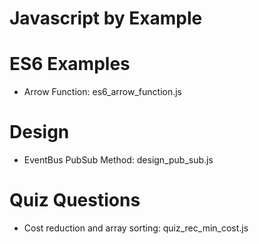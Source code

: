 # Javascript by Example

# ES6 Examples
* Arrow Function: es6_arrow_function.js

# Design 
* EventBus PubSub Method: design_pub_sub.js 

# Quiz Questions
* Cost reduction and array sorting: quiz_rec_min_cost.js 

